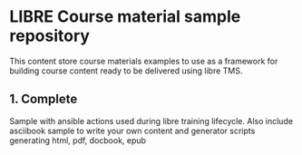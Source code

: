 # LIBRE Course material sample repository

This content store course materials examples to use as a framework for building course content
ready to be delivered using libre TMS.

## 1. Complete

Sample with ansible actions used during libre training lifecycle. Also include asciibook sample 
to write your own content and generator scripts generating html, pdf, docbook, epub
